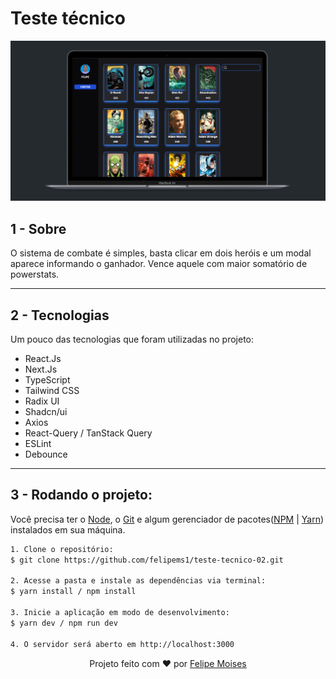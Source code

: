 # Teste técnico

<div align="center">
  <img src="./public/preview.png" alt="demonstração do projeto" >
</div>

## 1 - Sobre

O sistema de combate é simples, basta clicar em dois heróis e um modal aparece
informando o ganhador. Vence aquele com maior somatório de powerstats.

---

## 2 - Tecnologias

Um pouco das tecnologias que foram utilizadas no projeto: 

- React.Js
- Next.Js
- TypeScript
- Tailwind CSS
- Radix UI
- Shadcn/ui
- Axios
- React-Query / TanStack Query
- ESLint
- Debounce

---

## 3 - Rodando o projeto:

Você precisa ter o [Node](https://nodejs.org/en/), o [Git](https://git-scm.com/) e algum gerenciador de pacotes([NPM](https://docs.npmjs.com/downloading-and-installing-node-js-and-npm/) | [Yarn](https://classic.yarnpkg.com/lang/en/docs/install)) instalados em sua máquina.

```bash
1. Clone o repositório:
$ git clone https://github.com/felipems1/teste-tecnico-02.git

2. Acesse a pasta e instale as dependências via terminal:
$ yarn install / npm install

3. Inicie a aplicação em modo de desenvolvimento:
$ yarn dev / npm run dev

4. O servidor será aberto em http://localhost:3000
```

<p align="center">Projeto feito com ❤️ por <a href="https://www.linkedin.com/in/felipems12/">Felipe Moises</a></p>